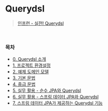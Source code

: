 # Querydsl
> [인프런 - 실전! Querydsl](https://www.inflearn.com/course/Querydsl-%EC%8B%A4%EC%A0%84/dashboard)
<br>

### 목차
- [0. Querydsl 소개](https://github.com/qlalzl9/TIL/blob/master/JPA/Querydsl/0_Querydsl_Intro.md)
- [1. 프로젝트 환경설정](https://github.com/qlalzl9/TIL/blob/master/JPA/Querydsl/1_ProjectSetting.md)
- [2. 예제 도메인 모델](https://github.com/qlalzl9/TIL/blob/master/JPA/Querydsl/2_ex_domain.md)
- [3. 기본 문법]()
- [4. 중급 문법]()
- [5. 실무 활용 - 순수 JPA와 Querydsl]()
- [6. 실무 활용 - 스프링 데이터 JPA와 Querydsl]()
- [7. 스프링 데이터 JPA가 제공하는 Querydsl 기능]()